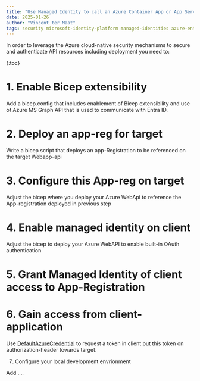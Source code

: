 ```yaml
---
title: "Use Managed Identity to call an Azure Container App or App Service API"
date: 2025-01-26
author: "Vincent ter Maat"
tags: security microsoft-identity-platform managed-identities azure-entra-id
---
```


In order to leverage the Azure cloud-native security mechanisms to secure and authenticate API resources including deployment you need to:

{:toc}

# 1. Enable Bicep extensibility

Add a bicep.config that includes enablement of Bicep extensibility and use of Azure MS Graph API that is used to communicate with Entra ID.

# 2. Deploy an app-reg for target

Write a bicep script that deploys an app-Registration to be referenced on the target Webapp-api

# 3. Configure this App-reg on target

Adjust the bicep where you deploy your Azure WebApi to reference the App-registration deployed in previous step

# 4. Enable managed identity on client

Adjust the bicep to deploy your Azure WebAPI to enable built-in OAuth authentication

# 5. Grant Managed Identity of client access to App-Registration

# 6. Gain access from client-application

Use [DefaultAzureCredential](https://learn.microsoft.com/en-us/dotnet/api/azure.identity.defaultazurecredentialEnvironment) to request a token in client put this token on authorization-header towards target.

7. Configure your local development envrionment

Add 
....